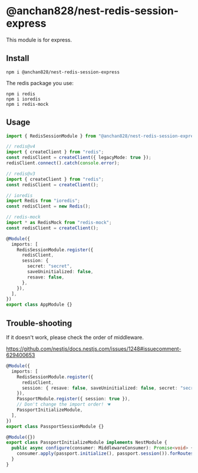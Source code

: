 # @anchan828/nest-redis-session-express

This module is for express.

## Install

```shell
npm i @anchan828/nest-redis-session-express
```

The redis package you use:

```shell
npm i redis
npm i ioredis
npm i redis-mock
```

## Usage

```typescript
import { RedisSessionModule } from "@anchan828/nest-redis-session-express";

// redis@v4
import { createClient } from "redis";
const redisClient = createClient({ legacyMode: true });
redisClient.connect().catch(console.error);

// redis@v3
import { createClient } from "redis";
const redisClient = createClient();

// ioredis
import Redis from "ioredis";
const redisClient = new Redis();

// redis-mock
import * as RedisMock from "redis-mock";
const redisClient = createClient();

@Module({
  imports: [
    RedisSessionModule.register({
      redisClient,
      session: {
        secret: "secret",
        saveUninitialized: false,
        resave: false,
      },
    }),
  ],
})
export class AppModule {}
```

## Trouble-shooting

If it doesn't work, please check the order of middleware.

https://github.com/nestjs/docs.nestjs.com/issues/1248#issuecomment-629400653

```ts
@Module({
  imports: [
    RedisSessionModule.register({
      redisClient,
      session: { resave: false, saveUninitialized: false, secret: "secret" },
    }),
    PassportModule.register({ session: true }),
    // Don't change the import order! ☚
    PassportInitializeModule,
  ],
})
export class PassportSessionModule {}

@Module({})
export class PassportInitializeModule implements NestModule {
  public async configure(consumer: MiddlewareConsumer): Promise<void> {
    consumer.apply(passport.initialize(), passport.session()).forRoutes({ method: RequestMethod.ALL, path: "*" });
  }
}
```

